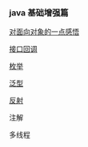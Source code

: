 ### java 基础增强篇

[对面向对象的一点感悟](https://blog.csdn.net/qq_38350635/article/details/101204524)

[接口回调](https://blog.csdn.net/qq_38350635/article/details/88233916)

[枚举](https://blog.csdn.net/qq_38350635/article/details/96860995)

[泛型](https://blog.csdn.net/qq_38350635/article/details/96610916)


[反射](https://blog.csdn.net/qq_38350635/article/details/99191055)

注解

多线程

